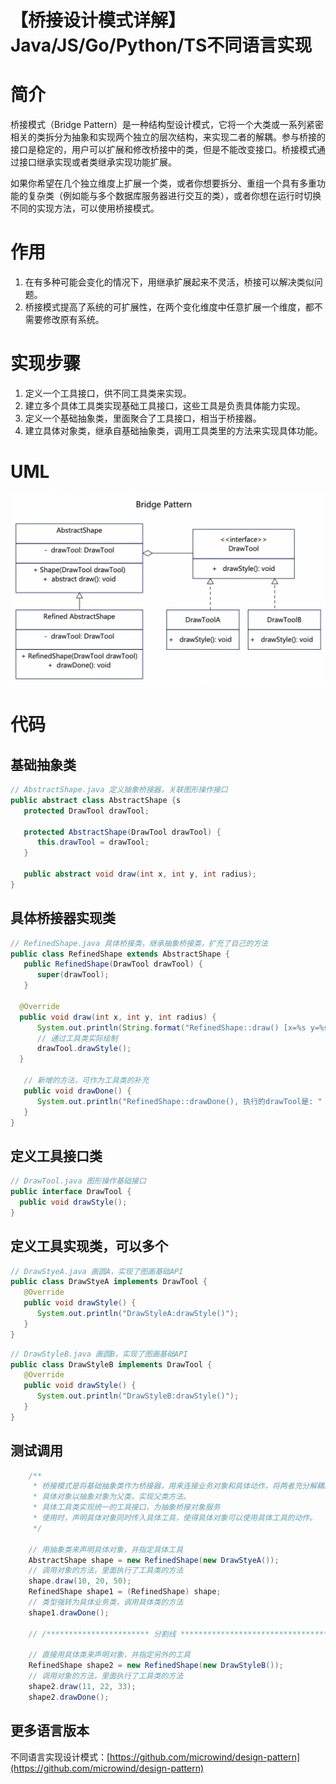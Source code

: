 # 【桥接设计模式详解】Java/JS/Go/Python/TS不同语言实现

# 简介
桥接模式（Bridge Pattern）是一种结构型设计模式，它将一个大类或一系列紧密相关的类拆分为抽象和实现两个独立的层次结构，来实现二者的解耦。参与桥接的接口是稳定的，用户可以扩展和修改桥接中的类，但是不能改变接口。桥接模式通过接口继承实现或者类继承实现功能扩展。

如果你希望在几个独立维度上扩展一个类，或者你想要拆分、重组一个具有多重功能的复杂类（例如能与多个数据库服务器进行交互的类），或者你想在运行时切换不同的实现方法，可以使用桥接模式。

# 作用
1. 在有多种可能会变化的情况下，用继承扩展起来不灵活，桥接可以解决类似问题。
2. 桥接模式提高了系统的可扩展性，在两个变化维度中任意扩展一个维度，都不需要修改原有系统。

# 实现步骤
1. 定义一个工具接口，供不同工具类来实现。
2. 建立多个具体工具类实现基础工具接口，这些工具是负责具体能力实现。
3. 定义一个基础抽象类，里面聚合了工具接口，相当于桥接器。
4. 建立具体对象类，继承自基础抽象类，调用工具类里的方法来实现具体功能。

# UML
<img src="../docs/uml/bridge-pattern.png">


# 代码

## 基础抽象类
```java
// AbstractShape.java 定义抽象桥接器，关联图形操作接口
public abstract class AbstractShape {s
   protected DrawTool drawTool;

   protected AbstractShape(DrawTool drawTool) {
      this.drawTool = drawTool;
   }

   public abstract void draw(int x, int y, int radius);
}
```

## 具体桥接器实现类
```java
// RefinedShape.java 具体桥接类，继承抽象桥接类，扩充了自己的方法
public class RefinedShape extends AbstractShape {
   public RefinedShape(DrawTool drawTool) {
      super(drawTool);
   }

  @Override
  public void draw(int x, int y, int radius) {
      System.out.println(String.format("RefinedShape::draw() [x=%s y=%s radius=%s]", x, y, radius));
      // 通过工具类实际绘制
      drawTool.drawStyle();
  }

   // 新增的方法，可作为工具类的补充
   public void drawDone() {
      System.out.println("RefinedShape::drawDone(), 执行的drawTool是: " + drawTool.getClass().getSimpleName());
   }
}
```

## 定义工具接口类
```java
// DrawTool.java 图形操作基础接口
public interface DrawTool {
  public void drawStyle();
}
```

## 定义工具实现类，可以多个
```java
// DrawStyeA.java 画圆A，实现了图画基础API
public class DrawStyeA implements DrawTool {
   @Override
   public void drawStyle() {
      System.out.println("DrawStyleA:drawStyle()");
   }
}
```

```java
// DrawStyleB.java 画圆B，实现了图画基础API
public class DrawStyleB implements DrawTool {
   @Override
   public void drawStyle() {
      System.out.println("DrawStyleB:drawStyle()");
   }
}
```

## 测试调用
```java
    /**
     * 桥接模式是将基础抽象类作为桥接器，用来连接业务对象和具体动作，将两者充分解耦。
     * 具体对象以抽象对象为父类，实现父类方法。
     * 具体工具类实现统一的工具接口，为抽象桥接对象服务
     * 使用时，声明具体对象同时传入具体工具，使得具体对象可以使用具体工具的动作。
     */

    // 用抽象类来声明具体对象，并指定具体工具
    AbstractShape shape = new RefinedShape(new DrawStyeA());
    // 调用对象的方法，里面执行了工具类的方法
    shape.draw(10, 20, 50);
    RefinedShape shape1 = (RefinedShape) shape;
    // 类型强转为具体业务类，调用具体类的方法
    shape1.drawDone();

    // /*********************** 分割线 ******************************************/

    // 直接用具体类来声明对象，并指定另外的工具
    RefinedShape shape2 = new RefinedShape(new DrawStyleB());
    // 调用对象的方法，里面执行了工具类的方法
    shape2.draw(11, 22, 33);
    shape2.drawDone();
```

## 更多语言版本
不同语言实现设计模式：[https://github.com/microwind/design-pattern](https://github.com/microwind/design-pattern)

